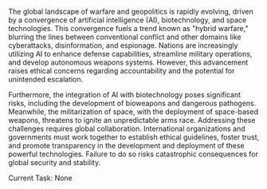 The global landscape of warfare and geopolitics is rapidly evolving, driven by a convergence of artificial intelligence (AI), biotechnology, and space technologies. This convergence fuels a trend known as "hybrid warfare," blurring the lines between conventional conflict and other domains like cyberattacks, disinformation, and espionage.  Nations are increasingly utilizing AI to enhance defense capabilities, streamline military operations, and develop autonomous weapons systems. However, this advancement raises ethical concerns regarding accountability and the potential for unintended escalation. 

Furthermore, the integration of AI with biotechnology poses significant risks, including the development of bioweapons and dangerous pathogens. Meanwhile, the militarization of space, with the deployment of space-based weapons, threatens to ignite an unpredictable arms race.  Addressing these challenges requires global collaboration. International organizations and governments must work together to establish ethical guidelines, foster trust, and promote transparency in the development and deployment of these powerful technologies. Failure to do so risks catastrophic consequences for global security and stability. 


Current Task: None
